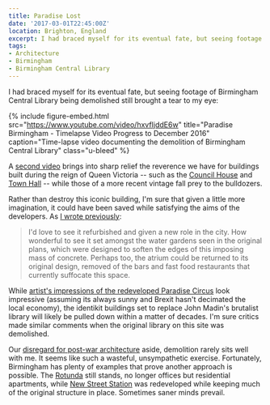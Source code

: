 ```yaml
---
title: Paradise Lost
date: '2017-03-01T22:45:00Z'
location: Brighton, England
excerpt: I had braced myself for its eventual fate, but seeing footage of Birmingham Central Library being demolished still brought a tear to my eye.
tags:
- Architecture
- Birmingham
- Birmingham Central Library
---
```

I had braced myself for its eventual fate, but seeing footage of Birmingham Central Library being demolished still brought a tear to my eye:

{% include figure-embed.html
  src="https://www.youtube.com/video/hxvfIjddE6w"
  title="Paradise Birmingham - Timelapse Video Progress to December 2016"
  caption="Time-lapse video documenting the demolition of Birmingham Central Library"
  class="u-bleed"
%}

A [second video][1] brings into sharp relief the reverence we have for buildings built during the reign of Queen Victoria -- such as the [Council House][2] and [Town Hall][3] -- while those of a more recent vintage fall prey to the bulldozers.

Rather than destroy this iconic building, I'm sure that given a little more imagination, it could have been saved while satisfying the aims of the developers. As [I wrote previously][4]:

> I'd love to see it refurbished and given a new role in the city. How wonderful to see it set amongst the water gardens seen in the original plans, which were designed to soften the edges of this imposing mass of concrete. Perhaps too, the atrium could be returned to its original design, removed of the bars and fast food restaurants that currently suffocate this space.

While [artist's impressions of the redeveloped Paradise Circus][5] look impressive (assuming its always sunny and Brexit hasn't decimated the local economy), the identikit buildings set to replace John Madin's brutalist library will likely be pulled down within a matter of decades. I'm sure critics made similar comments when the original library on this site was demolished.

Our [disregard for post-war architecture][6] aside, demolition rarely sits well with me. It seems like such a wasteful, unsympathetic exercise. Fortunately, Birmingham has plenty of examples that prove another approach is possible. The [Rotunda][7] still stands, no longer offices but residential apartments, while [New Street Station][8] was redeveloped while keeping much of the original structure in place. Sometimes saner minds prevail.

[1]: https://www.youtube.com/video/kyRLeEP-ICs
[2]: https://en.wikipedia.org/wiki/Council_House,_Birmingham
[3]: https://en.wikipedia.org/wiki/Birmingham_Town_Hall
[4]: /2010/06/a_new_library_for_birmingham
[5]: http://www.paradisebirmingham.co.uk/phase-one/
[6]: https://www.theguardian.com/cities/2015/sep/02/blitz-london-bomb-sites-redevelopment
[7]: https://en.wikipedia.org/wiki/Rotunda_(Birmingham)
[8]: https://en.wikipedia.org/wiki/Birmingham_New_Street_station
